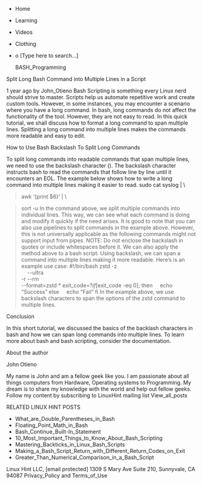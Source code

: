 





















































* Home
* Learning
* Videos
* Clothing
*
  o [Type here to search...]


   BASH_Programming


Split Long Bash Command into Multiple Lines in a Script

1 year ago
by John_Otieno
Bash Scripting is something every Linux nerd should strive to master. Scripts
help us automate repetitive work and create custom tools.
However, in some instances, you may encounter a scenario where you have a long
command. In bash, long commands do not affect the functionality of the tool.
However, they are not easy to read.
In this quick tutorial, we shall discuss how to format a long command to span
multiple lines. Splitting a long command into multiple lines makes the commands
more readable and easy to edit.

How to Use Bash Backslash To Split Long Commands

To split long commands into readable commands that span multiple lines, we need
to use the backslash character (\). The backslash character instructs bash to
read the commands that follow line by line until it encounters an EOL.
The example below shows how to write a long command into multiple lines making
it easier to read.
sudo cat syslog | \

> awk ‘{print $6}’ | \

> sort -u
In the command above, we split multiple commands into individual lines. This
way, we can see what each command is doing and modify it quickly if the need
arises.
It is good to note that you can also use pipelines to split commands in the
example above. However, this is not universally applicable as the following
commands might not support input from pipes.
NOTE: Do not enclose the backslash in quotes or include whitespaces before it.
We can also apply the method above to a bash script. Using backslash, we can
span a command into multiple lines making it more readable.
Here’s is an example use case:
#!/bin/bash
zstd -z \
    --ultra \
-r --rm \
--format=zstd *
exit_code=$?
if [$exit_code -eq 0]; then
    echo “Success”
else
    echo “Fail”
fi
In the example above, we use backslash characters to span the options of the
zstd command to multiple lines.

Conclusion

In this short tutorial, we discussed the basics of the backlash characters in
bash and how we can span long commands into multiple lines. To learn more about
bash and bash scripting, consider the documentation.


About the author


John Otieno

My name is John and am a fellow geek like you. I am passionate about all things
computers from Hardware, Operating systems to Programming. My dream is to share
my knowledge with the world and help out fellow geeks. Follow my content by
subscribing to LinuxHint mailing list
View_all_posts

RELATED LINUX HINT POSTS


* What_are_Double_Parentheses_in_Bash
* Floating_Point_Math_in_Bash
* Bash_Continue_Built-In_Statement
* 10_Most_Important_Things_to_Know_About_Bash_Scripting
* Mastering_Backticks_in_Linux_Bash_Scripts
* Making_a_Bash_Script_Return_with_Different_Return_Codes_on_Exit
* Greater_Than_Numerical_Comparison_in_a_Bash_Script

Linux Hint LLC, [email protected]
1309 S Mary Ave Suite 210, Sunnyvale, CA 94087
 Privacy_Policy and Terms_of_Use

